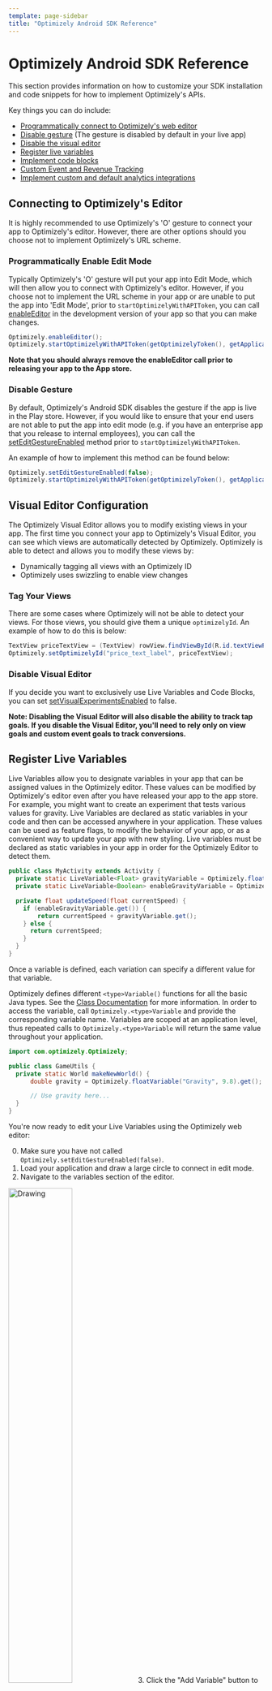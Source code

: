 ```yaml
---
template: page-sidebar
title: "Optimizely Android SDK Reference"
---
```


# Optimizely Android SDK Reference

This section provides information on how to customize your SDK installation and code snippets for how to implement Optimizely's APIs.

Key things you can do include:

- [Programmatically connect to Optimizely's web editor](#programmatically-enable-edit-mode)
- [Disable gesture](#disable-gesture) (The gesture is disabled by default in your live app)
- [Disable the visual editor](#disable-visual-editor)
- [Register live variables](#register-live-variables)
- [Implement code blocks](#code-blocks)
- [Custom Event and Revenue Tracking](#goal-tracking)
- [Implement custom and default analytics integrations](#analytics-integrations)

## Connecting to Optimizely's Editor

It is highly recommended to use Optimizely's 'O' gesture to connect your app to Optimizely's editor.  However, there are other options should you choose not to implement Optimizely's URL scheme.

### Programmatically Enable Edit Mode

Typically Optimizely's 'O' gesture will put your app into Edit Mode, which will then allow you to connect with Optimizely's editor.  However, if you choose not to implement the URL scheme in your app or are unable to put the app into 'Edit Mode', prior to `startOptimizelyWithAPIToken`, you can call [enableEditor](/android/help/reference/com/optimizely/Optimizely.html#enableEditor%28%29) in the development version of your app so that you can make changes.

```java
Optimizely.enableEditor();
Optimizely.startOptimizelyWithAPIToken(getOptimizelyToken(), getApplication());
```

 **Note that you should always remove the enableEditor call prior to releasing your app to the App store.**

### Disable Gesture

By default, Optimizely's Android SDK disables the gesture if the app is live in the Play store.  However, if you would like to ensure that your end users are not able to put the app into edit mode (e.g. if you have an enterprise app that you release to internal employees), you can call the [setEditGestureEnabled](/android/help/reference/com/optimizely/Optimizely.html#setEditGestureEnabled%28boolean%29) method prior to `startOptimizelyWithAPIToken`.

An example of how to implement this method can be found below:

```java
Optimizely.setEditGestureEnabled(false);
Optimizely.startOptimizelyWithAPIToken(getOptimizelyToken(), getApplication());
```

## Visual Editor Configuration

The Optimizely Visual Editor allows you to modify existing views in your app. The first time you connect your app to Optimizely's Visual Editor, you can see which views are automatically detected by Optimizely.  Optimizely is able to detect and allows you to modify these views by:

- Dynamically tagging all views with an Optimizely ID
- Optimizely uses swizzling to enable view changes

### Tag Your Views

There are some cases where Optimizely will not be able to detect your views.  For those views, you should give them a unique `optimizelyId`.  An example of how to do this is below:

```java
TextView priceTextView = (TextView) rowView.findViewById(R.id.textViewPrice);
Optimizely.setOptimizelyId("price_text_label", priceTextView);
```

### Disable Visual Editor

If you decide you want to exclusively use Live Variables and Code Blocks, you can set [setVisualExperimentsEnabled](/android/help/reference/com/optimizely/Optimizely.html#setVisualExperimentsEnabled%28boolean%29) to false.

**Note: Disabling the Visual Editor will also disable the ability to track tap goals. If you disable the Visual Editor, you'll need to rely only on view goals and custom event goals to track conversions.**

## Register Live Variables

Live Variables allow you to designate variables in your app that can be assigned values in the Optimizely editor.  These values can be modified by Optimizely's editor even after you have released your app to the app store.  For example, you might want to create an experiment that tests various values for gravity. Live Variables are declared as static variables in your code and then can be accessed anywhere in your application. These values can be used as feature flags, to modify the behavior of your app, or as a convenient way to update your app with new styling. Live variables must be declared as static variables in your app in order for the Optimizely Editor to detect them.

```java
public class MyActivity extends Activity {
  private static LiveVariable<Float> gravityVariable = Optimizely.floatForKey("Gravity", 9.8f /* default value */);
  private static LiveVariable<Boolean> enableGravityVariable = Optimizely.booleanForKey("EnableGravity", true /* default value */);

  private float updateSpeed(float currentSpeed) {
    if (enableGravityVariable.get()) {
        return currentSpeed + gravityVariable.get();
    } else {
      return currentSpeed;
    }
  }
}
```

Once a variable is defined, each variation can specify a different value for that variable.

Optimizely defines different  `<type>Variable()` functions for all the basic Java types. See the [Class Documentation](/android/help/reference/com/optimizely/Optimizely.html) for more information.  In order to access the variable, call `Optimizely.<type>Variable` and provide the corresponding variable name. Variables are scoped at an application level, thus repeated calls to `Optimizely.<type>Variable` will return the same value throughout your application.

```java
import com.optimizely.Optimizely;

public class GameUtils {
  private static World makeNewWorld() {
      double gravity = Optimizely.floatVariable("Gravity", 9.8).get();

      // Use gravity here...
  }
}
```

You're now ready to edit your Live Variables using the Optimizely web editor:

0. Make sure you have not called `Optimizely.setEditGestureEnabled(false)`.
1. Load your application and draw a large circle to connect in edit mode.
2. Navigate to the variables section of the editor.
<img src="/assets/img/android/editor-variables-add-button.png" alt="Drawing" style="width: 50%;"/>
3. Click the "Add Variable" button to open a dialog where you can select variables to add to your experiment.
4. Once you have added a variable to the experiment, you can select a value for each variation in the variables section of the editor.
5. While in edit mode, changes to the variable will be applied on subsequent reads, thereby allowing you to quickly test your variable logic.  However, we recommend that you verify your variable tests in [preview mode](/android/getting-started/index.html#preview-mode) prior to going live with the experiment.
6. Once you've connected your app to the editor, you can later edit live variables without connecting a device. However, if you make any changes to your app, make sure to connect it again to allow your changes to sync with the editor.

### Register Variable Callback

By default, in Edit Mode, Optimizely's editor will apply variable value changes once the screen the variable is defined on is reloaded.  However, there may be times where you want the changed value of the variable to be reflected in your app without the screen being refreshed while you're making experiment changes.  To do so, you can use the overloaded `Optimizely.<type>Variable` methods like `"stringVariable(String variableKey, String defaultValue, Callback callback)"`.

An example implementation of this can be found below:

```java
Optimizely.stringVariable("variableKey", "defaultValue", new LiveVariable.Callback<String>() {
  @Override
  public void execute(String variableKey, @Nullable String value) {
    Log.i("log-tag", String.format("The value of Optimizely's Live Variable: %s is now %s",
              variableKey, value));
    actionButton.setText(value);
  }
});
```

## Code Blocks

Code Blocks allow developers to create variations that execute different code paths. Code Blocks are declared as static variables and then can be accessed anywhere in your application. For example, one use case might be to test various checkout flows.

**Note: The syntax for Code Blocks was changed in version 1.0+**

First, define your CodeBlock as a static variable, then, add handlers for each of the possible branches in your code:

``` java
private static OptimizelyCodeBlock checkoutFlow = Optimizely.codeBlock("CheckoutFlow")
		.withBranchNames("shortCheckout", "longCheckout");
```

The above Code Block will have 3 branches: the "default" branch, and a branch named "shortCheckout" and a branch named "longCheckout".

This is what the implementation of that Code Block looks like. Be sure to implement your Code Block branches in the same order as you declare them when initializing the Code Block.

``` java
public class CommerceActivity extends Activity {
  private static OptimizelyCodeBlock checkoutFlow = Optimizely.codeBlock("CheckoutFlow").withBranchNames("shortCheckout", "longCheckout");

  private void checkout() {
    // This line defines Code Blocks "shortCheckout", "longCheckout", and a
    // default block that is executed in the case that the experiment is
    // not activated.
    checkoutFlow.execute(new DefaultCodeBranch() {
            @Override
            public void execute() {
                // This block is executed by default
                goToDefaultCheckout();
            }
        }, new CodeBranch() {
            @Override
            public void execute() {
                // This block is executed when myCheckoutTest -> shortCheckout
                goToShortCheckout();
            }
        }, new CodeBranch() {
            @Override
            public void execute() {
                // This block is executed when myCheckoutTest -> longCheckout
                goToLongCheckout();
            }
        });
  }
}
```

You're now ready to implement your experiment using the Optimizely web editor:

0. Make sure you have not called `Optimizely.setEditGestureEnabled(false)`.
1. Load your application and draw a large circle to connect in edit mode.
2. Navigate to the Code Blocks section of the editor.
<img src="/assets/img/android/editor-codeblocks-add-button.png" alt="Drawing">
3. Click the "Add Code Block" button to open a dialog where you can select Code Blocks to add to your experiment.
4. Once you have added a Code Block to the experiment, you can select a value for each variation in the Code Blocks section of the editor.
5. While in edit mode, changes to the active block will be applied on subsequent executions, thereby allowing you to quickly test your Code Block's logic.  However, we recommend that you verify your Code Blocks in [preview mode](/android/getting-started/index.html#preview-mode) prior to going live with the experiment.
6. Once you've connected your app to the editor, you can later edit code blocks without connecting a device. However, if you make any changes to your app, make sure to connect it again to allow your changes to sync with the editor.

For more details, please see the [Code Blocks API Reference](/android/help/reference/com/optimizely/CodeBlocks/OptimizelyCodeBlock.html)

### Register Code Block Callback

By default, in Edit Mode, Optimizely's editor will apply code block branch changes once the code block is executed again.  However, there may be times where you want the new code block branch to be executed in your app without the screen being refreshed while you're making experiment changes. To do so, you can use the `Optimizely.CodeBlock` method `setCallback(new OptimizelyCodeBlock.Callback(){...})`

An example implementation of this can be found below:

```java
OptimizelyCodeBlock myCodeBlock = Optimizely.codeBlock("myCodeBlock").setCallback(new OptimizelyCodeBlock.Callback() {
		@Override
    	public void onBranchChange() {
			// Calling renderViews will allow us to execute the code that wraps our code block
			renderViews();
		}
    }).withBranchNames("branch1", "branch2");
```
### Phased Rollouts

A common use case for Code Blocks are phased rollouts.  Phased rollouts allow you to release a feature to a subset of users, which will help you mitigate the risk of crashes and help you understand how users will react to your new feature prior to rolling out a new feature to all users.  To learn more about to implement a phased rollout using Optimizely, you can refer to the article in Optiverse [here](https://help.optimizely.com/hc/en-us/articles/206101447-Phased-rollouts-for-your-iOS-or-Android-App).

## Custom Targeting

### Attributes

Use attributes to segment your experiment results for more insight. This allows you to drill down into experiment results and discover how certain segments of users are behaving differently. This will allow you to create future experiments targeted to them.

To set the value for an Attribute use one of these four methods.
```java
boolean success = Optimizely.setValueForAttributeId(String, String);
boolean success = Optimizely.setValueForAttributeApiName(String, String);
boolean success = Optimizely.setValueForAttributeId(String, String, Context);
boolean success = Optimizely.setValueForAttributeApiName(String, String Context);
```
Both methods will return a boolean that determines whether the value was successfully set for the Attribute. If the string you passed in for the Attribute Id or the Attribute API Name do not match an Attribute in your project, it will return false. If Optimizely was able to locate the Attribute and set the value, it will return true. If you are using these methods before starting Optimizely, you MUST pass in the current Context. When the latter 2 methods are called before starting Optimziely they will always return true even if the Attribute Id or Attribute API Name do not match an existing Attribute. If you use both `setValueForAttributeId(String, String, Context)` and `setValueForAttributeApiName(String, String, Context)` before starting Optimizely for the same attribute, `setValueForAttributeId(String, String, Context)` will override `setValueForAttributeApiName(String, String, Context)` when the Attribute is initialized.

To get the current value of an Attribute use one of these two methods.
```java
String value = Optimizely.getValueForAttributeId(String);
String value = Optimizely.getValueForAttributeApiName(String);
String value = Optimziely.getValueForAttributeId(String, Context);
String value = Optimizely.getValueForAttributeApiName(String, Context);
```

Both methods will return an `String` object whose value is the current value for the associated Attribute. If the Attribute does not exist, it will return `null`. If you use these methods before starting Optimizely, you MUST passin the current Context. When called before starting Optimizely, they will return the last value you provided through the corresponding `setValueForAttributeId(String, String, Context):` or `setValueForAttributeApiName(String, String, Context)` call. But `getValueForAttributeId(String, Context)` will not be able to return the value for an Attribute whose value you have attempted to set through `setValueForAttributeApiName(String, String, Context)`. Likewise, `getValueForAttributeApiName(String, Context)` will not be able to return the value for an Attribute whose value you have attempted to set through `setValueForAttributeId(String, String, Context)`.

To get an Array of all the current Attributes, use
```obj-c
ArrayList<OptimizelyAttribute> *attributes = Optimizely.getAttributes();
```
This method returns a copy of all attributes that are defined in the data file. If this is called before Optimizely starts, it will return an empty array. If there are no attributes, it will return an empty array. Each attribute will be an index in the ArrayList represented by an instance of the `OptimizelyAttribute` class.

### Custom Tags
Custom Tags allow you to target users based on variables and attributes before Optimizely starts. You will be able to run your experiment and target visitors based on those custom attributes, effectively **only** bucketing those who meet your targeting conditions.
To create an experiment targeting a Custom Tag, open the Optimizely editor, click on "Options", followed by "Targeting" and selecting "Custom Tag" within the Optimizely editor.

For example, to create the Custom Tag `"returning_customer"` with a value of `"true"`:

```java
@Override
protected void onCreate(Bundle savedInstanceState) {
    super.onCreate(savedInstanceState);
    setContentView(R.layout.activity_main);

    // more create logic
    Optimizely.setCustomTag("returning_customer", "true");
    Optimizely.startOptimizelyWithAPIToken("<API Token>", getApplication());
}
```

Make sure to call `setCustomTag` prior to `startOptimizelyWithAPIToken` and any time custom tag values are expected to change.  To do that you can make the `setValue:forCustomTag:` call in the following ways:

- Prior to `startOptimizelyWithAPIToken` so that Optimizely knows all of the targeting conditions prior to experiment activation
- `setCustomTag` can also be called in conjunction with `refreshExperiments` while the app is still running.  For more details on how this works, you can refer to the section below.

Please refer to our [API Docs](/android/help/reference/com/optimizely/Optimizely.html#setCustomTag(java.lang.String, java.lang.String) for more details.

### Experiment Reload
[refreshExperiments](/android/help/reference/com/optimizely/Optimizely.html#refreshExperiments%28%29) should be called any time custom tag values are expected to change.  [refreshExperiments](/android/help/reference/com/optimizely/Optimizely.html#refreshExperiments%28%29) allows Optimizely to take into account a user's newly added or changed custom tag values and re-buckets users based on updated targeting.

For example, here's a use case where the user logs in, the developer sets a logged in custom tag, and then calls [refreshExperiments](/android/help/reference/com/optimizely/Optimizely.html#refreshExperiments%28%29):


```java
  private void userDidLogIn(String username) {
    Optimizely.setCustomTag("returning_customer", "true");
    Optimizely.refreshExperiments();
  }
```

*Note: [Manually activated](#manual-activation) experiments will need to be re-activated after refreshExperments for the new audience conditions to take effect.*

### Universal User ID (Beta)

Set a unique (logged-in) identifier to be used by Optimizely for bucketing and tracking. Once set, Optimizely will bucket visitors in all new and future experiments so that visitors will see the same variation across devices (e.g. Android phone to tablet). Note that bucketing only happens upon app foregrounding or cold start. We will store this identifier in local storage and continue to use it until a new one is set.

Optimizely will also track unique visitors in experiment results using this ID; we will count an anonymous ID and a Universal ID as two distinct visitors, and prefer the Universal ID when counting experiment traffic and goals. UUID will not rebucket users who have seen a certain experiment already. *Regardless, make sure to target your experiments to "Has Universal User ID" to ensure consistent counting and bucketing across devices.*

```java
Optimizely.setUserId("userid");
```

Always set UUID before your experiment gets activated. For automatic experiments, this means setting UUID before you call start Optimizely. For manual experiments, this means setting UUID before you call activateManualExperiment.

*This is a beta feature, and is subject to change.* To learn more, visit our [Help Center](https://help.optimizely.com/hc/en-us/articles/203626830), or consult our [API reference](/ios/help/html/Classes/Optimizely.html#//api/name/userId). For support, please visit [Optiverse](http://www.optiverse.com/) or contact your Customer Success Manager.

<div class="attention attention--warning push--bottom">Note: By using this API call, you agree not to pass personally identifiable (PII) information to Optimizely in accordance with our <a href="http://optimizely.com/terms">Terms of Service</a> or your Master Service Agreement. If your login identifier is personally identifiable (such as an email address) you must hash it first before sending to Optimizely.</div>

## Goal Tracking

### Track Event
Custom goals allow you to track events other than taps and view changes. There are two steps to creating a custom goal. The first step occurs in the web editor. Click "Goals", then "Create a New Goal", and select "Custom Goal" from the drop-down. You will be prompted for a string to uniquely identify your custom goal. In order to track this goal, send this same string as a parameter to

```java
Optimizely.trackEvent("GoalID");
```

For example, if we wanted a goal for users deleting a task with a swipe, we might create a custom goal "User Deleted Task" and then call `trackEvent` with this string in our event handler as follows:

```java
private void userDidSwipeTask() {
    Optimizely.trackEvent("UserDeletedTask");
    //The rest of your handler
}
```
As of SDK version 1.1, if you aren't sure of the exact spelling of your custom goal string, you can trigger custom events in your simulator or connected device, and the strings will appear in the dialog in the order they were triggered.

For more details and to learn about tap and view goals, refer to the following [guide](https://help.optimizely.com/Track_Conversion_Goals/Mobile_Goals%3A_Measure_the_success_of_your_experiment) from our Knowledge Base.

### Revenue Tracking
The Revenue goal allows you to track purchases made by your users. There are two steps to adding the revenue goal to your experiment. The first step occurs in the web editor. Click "Goals", then "Add a Saved Goal", hover over the "Total Revenue" goal, and click the "Add" button. In order to track this goal, use the revenue API by passing an integer number of cents:

```java
private void userCompletedPurchase() {
    Optimizely.trackRevenue(price * 100));
    //The rest of your handler
}
```

## Analytics Integrations

Optimizely offers a number of configurable 3rd party analytics integrations in order to easily tag your analytics data with Optimizely experiments. Each integration is available as a separate package.

Currently, we support the following frameworks in our Android SDK.  Detailed integration instructions can be found if you follow the respective link:
- [Amplitude](https://help.optimizely.com/hc/en-us/articles/204963198)
- [Localytics](https://help.optimizely.com/hc/en-us/articles/209645787)
- [Mixpanel](#mixpanel)
- [Universal Analytics](https://help.optimizely.com/hc/en-us/articles/204628347)

For basic configuration instructions, you can scroll down to the 3rd party analytics tool to find code that needs to be added to the app.  For all integrations, Optimizely should be initialized *after* your third party analytics tool is initialized in your code.  Once you have followed the configuration instructions below, you can enable the integration through your Optimizely Project Dashboard.

<img src="/assets/img/android/Localytics_Integration.png" alt="Drawing" style="width: 50%;"/>

### Amplitude

Gradle dependency:
```groovy
dependencies {
    compile('com.optimizely:amplitudeintegration:+@aar')
}
```

### Localytics

Gradle dependency:
```groovy
dependencies {
	compile(‘com.optimizely.localyticsintegration:+@aar’)
}
```

### Mixpanel

Gradle dependency:
```groovy
dependencies {
    compile('com.optimizely:mixpanelintegration:+@aar')
}
```

Installation:
```java
MixpanelAPI mixpanelAPI = MixpanelAPI.getInstance(this, "API_TOKEN");
Optimizely.startOptimizelyWithAPIToken("<API Token>", getApplication());
```

### Universal Analytics (Google Analytics)

Gradle dependency:
```groovy
dependencies {
    compile('com.optimizely:universalanalyticsintegration:+@aar')
}
```

Installation:
```java
Tracker tracker = GoogleAnalytics.getInstance(this).newTracker("TRACKER_ID");
OptimizelyUniversalAnalyticsIntegration.setTracker(tracker);
```

### Custom Integration

You can also build your own analytics integrations by accessing the experiments and variations active for a given user directly using the `Optimizely.getVisitedExperiments()` and pass that data to internal or other analytics frameworks.  For more details about this property, you can refer to the [API documentation](/android/help/reference/com/optimizely/Optimizely.html#getVisitedExperiments()).

When building your own analytics integration, the recommended time to access the `Optimizely.getVisitedExperiments()` data and send that to the analytics framework is in the method `onOptimizelyExperimentViewed(OptimizelyExperimentData experimentState)` which can be found when you add the [OptimizelyEventListener](/android/reference/index.html#adding-an-event-listener) to Optimizely.

## Network Settings

There are only two instances when the Optimizely Android SDK uses a network connection: when downloading the config file (which contains all experiment configuration information) and when returning event tracking data.  By default, the config file is automatically downloaded every 2 minutes. Event tracking data is automatically uploaded whenever the user leaves a screen of your application (on every `Activity.onPause`). The Optimizely Android SDK allows you to customize how often these network calls are made by:

1. Customizing the 2 minute interval
2. By turning off automatic sending of events and allowing you to sending events manually.

The first option is to customize the interval for how often you want network calls to be made. To adjust the interval in seconds, you can call `Optimizely.setDataFileDownloadInterval(long)`. Setting the download interval to 0 or a negative value will completely disable downloading of the data file (Not recommended).
For example, to set the data file download to 5 minutes (300,000ms):
`Optimizely.setDataFileDownloadInterval(5 * 60 * 1000);`

The second option is to turn off the automatic event sends and manually make network calls. Calling `Optimizely.setAutomaticEventSending(false);` will disable the automatic sending of events. You will need to send events manually using `Optimizely.sendEvents()` in order to collect experiment results.

```java
Optimizely.setAutomaticEventSending(false);
```

To manually send events, in the appropriate function (e.g. where you make other network calls or after a custom event goal is triggered):

```java
  private void userClickedImportantButton() {
      Optimizely.trackEvent("ImportantButtonClicked");
      Optimizely.sendEvents(); // Manually send the event logs back to the server
  }
```

Please refer to the documentation for [trackEvent](/android/help/reference/com/optimizely/Optimizely.html#trackEvent%28String%29), and [sendEvents](/android/help/reference/com/optimizely/Optimizely.html#sendEvents%28%29)for more details.

## Manual Activation

### Experiment Activation Modes

There are two different types of activation modes for Optimizely Mobile experiments.

#### Automatic (Default)
By default, Optimizely buckets users and activates the experiment as soon as the app starts and the startOptimizely method is called (either synchronously or asynchronously). Experiments are marked as visited when the end user reaches an element that has been modified in the experiment.

#### Manual
In manual activation mode, developers can specify, via an in-app API call, at which point they want to activate a given experiment. Manual activation allows you to separate the experiment start (which buckets the users and activates the experiment) from startOptimizely, which loads the datafile and any remote assets, such as images. Manual activation is only available for SDK versions 1.3.0 and above.

*Please note that visitors still must meet Audience targeting conditions for a manually activated experiment to be eligible for that experiment.* Manual activation does not bypass Audience conditions.


Toggle between manual and automatic activation mode from the Options > Activation Mode menu in the Editor:

<img src="/assets/img/android/activation_mode.png" alt="Drawing" style="width: 50%;"/>

### Use Cases
#### Use Case #1: Set additional metadata for your audiences before evaluating targeting conditions for an unactivated experiment.

Bucketing only occurs for your audiences when activateExperiment is called and NOT when startOptimizely is called, and thus any custom tags you set before the experiment starts will be considered for targeting.
For example, you can mark a user as a “VIP” at one point during a session, then use this tag for an experiment later in the same session.
With automatic activation mode, you can only target using tags set before the app was started (and thus set in a previous session).

#### Use Case #2: Bucket only a subset of users who access less frequently used areas of your app.

Bucketing users when the app loads, which is done in automatic mode, may not be the best choice for experiments involving an experience that not all users visit.
For example, if you want to test a feature deep in your user experience that only 10% of users visit, you wouldn’t necessarily want to bucket all users when you launch your app (as is done with automatic mode), because this could lead to skewed sampling.
If you manually activate your experiment only when users reach that experience, you can bucket users at the point where they visit that feature, and run tests on only those users.

#### Use Case #3: Quick-load assets for consistency.

Remote assets distributed by the Optimizely CDN, such as images you upload to our editor, start loading asynchronously when the app starts. As a result, if any assets fail to load before an experiment is viewed due to slow internet speeds, the user is not showed the variation and is instead shown the control even though that user has been bucketed.
The variation will be shown to the user the next time he or she opens the app, assuming the assets have loaded before he or she views the experiment, leading to an inconsistent user experience and possibly even skewed results.
In manual activation mode, you can activate experiments right when you want to show them, giving the user’s device more time to load assets associated with that experiment.

### Manual Activation Example

```java
// Calling start Optimizely will not activate any manual experiments.
// Instead you have to activate them manually for users to see your experiment
Optimizely.startOptimizelyWithAPIToken(myOptimizelyAPIKey, getApplication());

...

// You specify when you want to activate each manual experiment.
// For use case #1 above, this can be useful if you want to wait until you
// have additional data for a user and then store that data as custom tags.
// For example, we now know that the user is a VIP user so we set a tag for that
Optimizely.setCustomTag("accountType", "VIP");

// Activate a manual experiment that takes the custom tag we just set into account
boolean success = Optimizely.activateManualExperiment(myExperimentId);
```

## Debugging Your Experiments

### Adding an Event Listener
Clients can get notifications when various Optimizely events occur in the Optimizely SDK life cycle like start of the SDK or an experiment visited. To do that, client needs to register a callback with Optimizely and override methods which they are interested in.

```java
  Optimizely.addOptimizelyEventListener(new OptimizelyEventListener() {

    public void onOptimizelyStarted() {
      Log.i(tag, "Optimizely started.");
    }

    public void onOptimizelyFailedToStart(String errorMessage) {
      Log.i(tag, format("Optimizely failed to start with message {%s}", errorMessage));
    }

    public void onOptimizelyExperimentViewed(OptimizelyExperimentData experimentState) {
      Log.i(tag, format("Optimizely experiment {%s} viewed.", experimentState));
    }

    public void onOptimizelyEditorEnabled() {
      Log.i(tag, "Optimizely is ready to connect to the editor.");
    }

    public void onOptimizelyDataFileLoaded() {
      Log.i(tag, "Optimizely experiment data file loaded.");
    }

    public void onGoalTriggered(String description,
                                List<OptimizelyExperimentData> affectedExperiments) {
      Log.i(tag, format("Optimizely goal {%s} part of experiments {%s} achieved.",
                          description, affectedExperiments));
    }

    public void onMessage(String source, String messageType, Bundle payload) {
      Log.i(tag, format("Optimizely received message %s from %s {%s; %s} .",
                          messageType, source, payload));
    }
  });
```

### Experiment Data Object
Optimizely's Experiment Object will provide information about what part of the experiment life cycle a user is part of.  There are two main functions: `getAllExperiments` and `getVisitedExperiments`.  `getAllExperiments` contains all running, paused, and draft experiments in your Optimizely project.  `getVisitedExperiments` contains all experiments in your Optimizely project that a user has actually visited. You can also query for the `OptimizelyExperimentData` associated to a given experimentId by using `getExperimentDataById`.

Each experiment is represented as an `OptimizelyExperimentData` object. For more info on the properties contained there, see the class reference for [OptimizelyExperimentData](/android/help/reference/com/optimizely/integration/OptimizelyExperimentData.html).

```java
// This will get all your experiments
Map<String, OptimizelyExperimentData> allExperiments = Optimizely.getAllExperiments();

// This will get all your visited experiments
Map<String, OptimizelyExperimentData> visitedExperiments = Optimizely.getVisitedExperiments();

// This will get the experiment with the corresponding experimentId
OptimizelyExperimentData data = Optimizely.getExperimentDataById("EXPERIMENT_ID");
```

### Audience Information
There are a couple utility functions that you can use to help aid in debugging audiences. `getAudiences` will return a JSONArray of all the audiences associated with your project. Each audience is represented as an JSONObject and you'll be able extract additional metadata through the following keys: `audience_id`, `conditions`, and `name`. From there you can check whether or not the user currently satisfy a given audience by calling `isUserInAudience` with a specific audienceId. Keep in mind that both of these methods need to be called after Optimizely is started.

Here's an example below:
```java
// Make sure to call the helper functions after starting Optimizely
Optimizely.startOptimizelyWithAPIToken(myOptimizelyAPIKey, getApplication());

// Gets an array that holds all your project audiences
JSONArray audiences = Optimizely.getAudiences();

for(int i = 0; i < audiences.length(); i++) {
    JSONObject audience = audiences.getJSONObject(i);
    // You can access the metadata associated with each audience
    // Here we're just getting each audience's audienceId
    String audienceId = audience.getString("audience_id");

    // We can then check to see if the user currently satisfies those
    // audience conditions
    boolean included = Optimizely.isUserInAudience(audienceId);
    Log.d("tag", "The user " + (included ? "is" : "isn't") + " included in this audience:" + audienceId);
}
```  

### Forcing a Variation
Sometimes you'll want to try out your experiment before it goes live and outside of preview mode. You may spend a lot of time re-bucketing yourself in order to get into all the experiment combinations. Now you can opt to force an experiment into a given variation with `forceVariation`. *You must force the variation before calling start Optimizely.*

When you force a variation for a given experiment, we'll reset the app's userId and try to force that experiment/variation if they are both valid. This should be called before startOptimizely is called and keep in mind that you should only use this for testing your experiments. You should NOT ship this to your customers.

Here's an example below:
```java
// Force the variation and experiment specified by those two ids
Optimizely.forceVariation(myVariationId, myExperimentId);

// Make sure to call it before start Optimizely is called
Optimizely.startOptimizelyWithAPIToken(myOptimizelyAPIKey, getApplication());
```

To find a variation's ID, head to the experiment editor and click on the "Variation Settings" button on the black bar on the far left-hand side of the window.

**Note your experiment must not be paused for forceVariation to take effect.**

### Resetting QA State
Uninstalling the app everytime to QA your builds with Optimizely can be quite tedious. Now you can use `resetUserBucketing` to clear any variations that the current app user may have already been bucketed into. This will also remove the cached data file. This is useful if you want to insure that you're treated as a new user each time you start the app. Keep in mind that you must call `resetUserBucketing` before you start Optimizely.

Here's an example below:
```java
// Reset user bucketing
Optimizely.resetUserBucketing(context);

// Make sure to call it before start Optimizely is called
Optimizely.startOptimizelyWithAPIToken(myOptimizelyAPIKey, getApplication());
```

### Verbose Logging
Enabling verbose logging allows you to view detailed log output. This will provide more information about experiments and its goals, your Live Variables, Code Blocks, and more.

```java
// Enable verbose logging
Optimizely.setVerboseLogging(true);

// Make sure to call it before start Optimizely is called
Optimizely.startOptimizelyWithAPIToken(myOptimizelyAPIKey, getApplication());
```

## Upgrading to a new SDK

1. If you are using Gradle, simply replace the dependency declaration in your `build.gradle` with a dependency on the new version.

  Here are some examples with Gradle:

  - If you want to always stay up to date with our newest SDK version, allow Gradle to auto-update the Optimizely SDK:
  ```
  compile('com.optimizely:optimizely:+@aar') {
        transitive = true
    }
  ```

  - If you want to specify when you want to upgrade to monthly SDK feature releases (numbered v X.Y) and automatically upgrade to the newest incremental releases and hotfixes for that release (numbered v X.Y.Z), in this case all releases 1.3 and after and up to 1.5:
  ```
  compile('com.optimizely:optimizely:1.3+@aar') {
        transitive = true
    }
  ```

  - If you want to upgrade to a particular SDK version and stay at that version, in this case version 1.4.2:
  ```
  compile('com.optimizely:optimizely:1.4.2@aar') {
      transitive = true
  }
  ```


2. Starting with SDK version 1.1, Optimizely's Android SDK uses a unique URL scheme handler to help you edit and test your experiments.

   If you are upgrading from an SDK version more outdated than 1.1 to version 1.1 or later, please add the following intent filter to the MainActivity entry of your AndroidManifest.xml

   ```xml
   <activity
     android:name=".MainActivity">
     <intent-filter>
       <!-- Existing intent-filters -->
     </intent-filter>
     <intent-filter>
       <action android:name="android.intent.action.VIEW" />
       <category android:name="android.intent.category.DEFAULT" />
       <category android:name="android.intent.category.BROWSABLE" />
       <data android:scheme="optly[PROJECT_ID]" />
     </intent-filter>
   </activity>
   ```

   *Note:
   The scheme includes a unique identifier.  Be sure to replace [PROJECT_ID] with your project id.*


If you are using manual integration, please repeat the [Manual Installation Steps](/android/getting-started/index.html#manual-installation) for your platform.

## Uninstalling Optimizely

Simply remove the dependency on Optimizely from your `build.gradle`. If you installed manually, you need to delete Optimizely.jar from your app.
